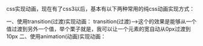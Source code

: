 css实现动画，现在有了css3以后，基本有以下两种常用的纯css动画实现方式：

一、使用transition(过渡)实现动画：
	transition(过渡)——>这个的效果是能够从一个值过渡到另外一个值，举个栗子就是，我可以让一个元素的宽自动从0px过渡到10px
二、使用animation(动画)实现动画：